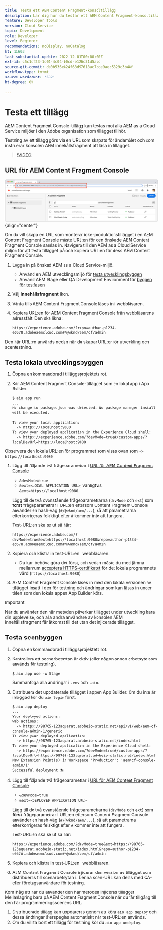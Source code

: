 ```yaml
---
title: Testa ett AEM Content Fragment-konsoltillägg
description: Lär dig hur du testar ett AEM Content Fragment-konsoltillägg innan du distribuerar till produktion.
feature: Developer Tools
version: Cloud Service
topic: Development
role: Developer
level: Beginner
recommendations: noDisplay, noCatalog
kt: 11603
last-substantial-update: 2022-12-01T00:00:00Z
exl-id: c5c1df23-1c04-4c04-b0cd-e126c31d5acc
source-git-commit: da0b536e824f68d97618ac7bce9aec5829c3b48f
workflow-type: tm+mt
source-wordcount: '582'
ht-degree: 0%

---
```


# Testa ett tillägg

AEM Content Fragment Console-tillägg kan testas mot alla AEM as a Cloud Service miljöer i den Adobe organisation som tillägget tillhör.

Testning av ett tillägg görs via en URL som skapats för ändamålet och som instruerar konsolen AEM innehållsfragment att läsa in tillägget.

>[!VIDEO](https://video.tv.adobe.com/v/3412877?quality=12&learn=on)

## URL för AEM Content Fragment Console

![URL för AEM Content Fragment Console](./assets/test/content-fragment-console-url.png){align="center"}

Om du vill skapa en URL som monterar icke-produktionstillägget i en AEM Content Fragment Console måste URL:en för den önskade AEM Content Fragment Console samlas in. Navigera till den AEM as a Cloud Service miljön för att testa tillägget på och kopiera URL:en för dess AEM Content Fragment Console.

1. Logga in på önskad AEM as a Cloud Service-miljö.

   + Använd en AEM utvecklingsmiljö för [testa utvecklingsbyggen](#testing-development-builds)
   + Använd AEM Stage eller QA Development Environment för [byggen för testfasen](#testing-stage-builds)

1. Välj __Innehållsfragment__ ikon.
1. Vänta tills AEM Content Fragment Console läses in i webbläsaren.
1. Kopiera URL:en för AEM Content Fragment Console från webbläsarens adressfält. Den ska likna:

   ```
   https://experience.adobe.com/?repo=author-p1234-e5678.adobeaemcloud.com#/@wknd/aem/cf/admin
   ```

Den här URL:en används nedan när du skapar URL:er för utveckling och scentestning.

## Testa lokala utvecklingsbyggen

1. Öppna en kommandorad i tilläggsprojektets rot.
1. Kör AEM Content Fragment Console-tillägget som en lokal app i App Builder

   ```shell
   $ aio app run
   ...
   No change to package.json was detected. No package manager install will be executed.
   
   To view your local application:
     -> https://localhost:9080
   To view your deployed application in the Experience Cloud shell:
     -> https://experience.adobe.com/?devMode=true#/custom-apps/?localDevUrl=https://localhost:9080
   ```

Observera den lokala URL:en för programmet som visas ovan som `-> https://localhost:9080`

1. Lägg till följande två frågeparametrar i [URL för AEM Content Fragment Console](#aem-content-fragment-console-url)
   + `&devMode=true`
   + `&ext=<LOCAL APPLICATION URL>`, vanligtvis `&ext=https://localhost:9080`.

   Lägg till de två ovanstående frågeparametrarna (`devMode` och `ext`) som __först__ frågeparametrar i URL:en eftersom Content Fragment Console använder en hash-väg (`#/@wknd/aem/...`), så att parametrarna efterkorrigeras felaktigt efter `#` kommer inte att fungera.

   Test-URL:en ska se ut så här:

   ```
   https://experience.adobe.com/?devMode=true&ext=https://localhost:9080&repo=author-p1234-e5678.adobeaemcloud.com#/@wknd/aem/cf/admin
   ```

1. Kopiera och klistra in test-URL:en i webbläsaren.

   + Du kan behöva göra det först, och sedan måste du med jämna mellanrum [acceptera HTTPS-certifikatet](https://developer.adobe.com/uix/docs/services/aem-cf-console-admin/extension-development/#accepting-the-certificate-first-time-users) för det lokala programmets värd (`https://localhost:9080`).

1. AEM Content Fragment Console läses in med den lokala versionen av tillägget insatt i den för testning och ändringar som kan läsas in under tiden som den lokala appen App Builder körs.

>[!IMPORTANT]
>
>När du använder den här metoden påverkar tillägget under utveckling bara din upplevelse, och alla andra användare av konsolen AEM innehållsfragment får åtkomst till det utan det injicerade tillägget.


## Testa scenbyggen

1. Öppna en kommandorad i tilläggsprojektets rot.
1. Kontrollera att scenarbetsytan är aktiv (eller någon annan arbetsyta som används för testning).

   ```shell
   $ aio app use -w Stage
   ```

   Sammanfoga alla ändringar i `.env` och `.aio`.

1. Distribuera det uppdaterade tillägget i appen App Builder. Om du inte är inloggad kör du `aio login` först.

   ```shell
   $ aio app deploy
   ...
   Your deployed actions:
   web actions:
     -> https://98765-123aquarat.adobeio-static.net/api/v1/web/aem-cf-console-admin-1/generic 
   To view your deployed application:
     -> https://98765-123aquarat.adobeio-static.net/index.html
   To view your deployed application in the Experience Cloud shell:
     -> https://experience.adobe.com/?devMode=true#/custom-apps/?localDevUrl=https://98765-123aquarat.adobeio-static.net/index.html
   New Extension Point(s) in Workspace 'Production': 'aem/cf-console-admin/1'
   Successful deployment 🏄
   ```

1. Lägg till följande två frågeparametrar i [URL för AEM Content Fragment Console](#aem-content-fragment-console-url)
   + `&devMode=true`
   + `&ext=<DEPLOYED APPLICATION URL>`

   Lägg till de två ovanstående frågeparametrarna (`devMode` och `ext`) som __först__ frågeparametrar i URL:en eftersom Content Fragment Console använder en hash-väg (`#/@wknd/aem/...`), så att parametrarna efterkorrigeras felaktigt efter `#` kommer inte att fungera.

   Test-URL:en ska se ut så här:

   ```
   https://experience.adobe.com/?devMode=true&ext=https://98765-123aquarat.adobeio-static.net/index.html&repo=author-p1234-e5678.adobeaemcloud.com#/@wknd/aem/cf/admin
   ```

1. Kopiera och klistra in test-URL:en i webbläsaren.
1. AEM Content Fragment Console injicerar den version av tillägget som distribueras till scenarbetsytan i. Denna scen-URL kan delas med QA- eller företagsanvändare för testning.

Kom ihåg att när du använder den här metoden injiceras tillägget Mellanlagring bara på AEM Content Fragment Console när du får tillgång till den här programmeringsscenens URL.

1. Distribuerade tillägg kan uppdateras genom att köra `aio app deploy` och dessa ändringar återspeglas automatiskt när test-URL:en används.
1. Om du vill ta bort ett tillägg för testning kör du `aio app undeploy`.
